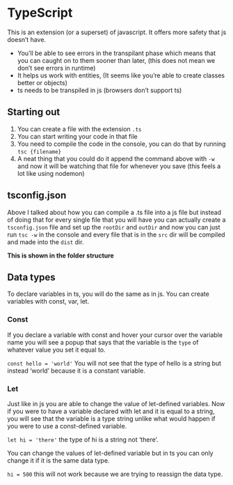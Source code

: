 # TypeScript
This is an extension (or a superset) of javascript. It offers more safety that js doesn’t have. 
- You’ll be able to see errors in the transpilant phase which means that you can caught on to them sooner than later, (this does not mean we don’t see errors in runtime)
- It helps us work with entities, (It seems like you’re able to create classes better or objects)
- ts needs to be transpiled in js (browsers don’t support ts)

## Starting out
1. You can create a file with the extension `.ts`
2. You can start writing your code in that file
3. You need to compile the code in the console, you can do that by running `tsc {filename}`
4. A neat thing that you could do it append the command above with `-w` and now it will be watching that file for whenever you save (this feels a lot like using nodemon)

## tsconfig.json
Above I talked about how you can compile a .ts file into a js file but instead of doing that for every single file that you will have you can actually create a `tsconfig.json` file and set up the `rootDir` and `outDir` and now you can just run `tsc -w` in the console and every file that is in the `src` dir will be compiled and made into the `dist` dir. 

**This is shown in the folder structure**

## Data types
To declare variables in ts, you will do the same as in js. You can create variables with const, var, let.

### Const
If you declare a variable with const and hover your cursor over the variable name you will see a popup that says that the variable is the `type` of whatever value you set it equal to. 

`const hello = 'world'` You will not see that the type of hello is a string but instead ‘world’ because it is a constant variable. 

### Let
Just like in js you are able to change the value of let-defined variables. Now if you were to have a variable declared with let and it is equal to a string, you will see that the variable is a type string unlike what would happen if you were to use a const-defined variable.

`let hi = 'there'` the type of hi is a string not ‘there’.

You can change the values of let-defined variable but in ts you can only change it if it is the same data type.

`hi = 500` this will not work because we are trying to reassign the data type.